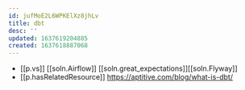 ```yaml
---
id: jufMoE2L6WPKElXz8jhLv
title: dbt
desc: ''
updated: 1637619204885
created: 1637618887068
---
```



- [[p.vs]] [[soln.Airflow]] [[soln.great_expectations]][[soln.Flyway]]
- [[p.hasRelatedResource]] https://aptitive.com/blog/what-is-dbt/
